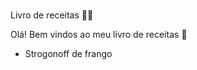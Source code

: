 ﻿#
 Livro de receitas :man_cook:

Olá! Bem vindos ao meu livro de receitas :wave:

 - Strogonoff de frango
